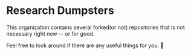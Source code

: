 # Research Dumpsters 

This organization contains several forked(or not) repositories that is not necessary right now -- or for good.

Feel free to look around if there are any useful things for you. 🤔

